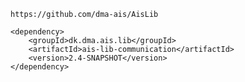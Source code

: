 

    https://github.com/dma-ais/AisLib

    <dependency>
        <groupId>dk.dma.ais.lib</groupId>
        <artifactId>ais-lib-communication</artifactId>
        <version>2.4-SNAPSHOT</version>
    </dependency>
		
		